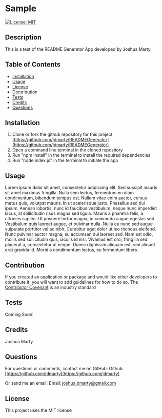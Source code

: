 # Sample

[![License: MIT](https://img.shields.io/badge/License-MIT-yellow.svg)](https://opensource.org/licenses/MIT)

## Description

This is a test of the README Generator App developed by Joshua Marty

## Table of Contents

- [Installation](#installation)
- [Usage](#usage)
- [License](#license)
- [Contribution](#contribution)
- [Tests](#tests)
- [Credits](#credits)
- [Questions](#questions)

## Installation

1. Clone or fork the github repository for this project [https://github.com/jdmarty/READMEGenerator](https://github.com/jdmarty/READMEGenerator)
2. Open a command line terminal in the cloned repository
3. Run "npm install" in the terminal to install the required dependencies
4. Run "node index.js" in the terminal to initiate the app


## Usage

Lorem ipsum dolor sit amet, consectetur adipiscing elit. Sed suscipit mauris sit amet maximus fringilla. Nulla sem lectus, fermentum eu diam condimentum, bibendum tempus est. Nullam vitae enim auctor, cursus metus quis, volutpat mauris. In ut scelerisque justo. Phasellus sed dui ipsum. Aenean lobortis, nunc id faucibus vestibulum, neque nunc imperdiet lacus, at sollicitudin risus magna sed ligula. Mauris a pharetra felis, a ultricies sapien. Ut posuere tortor magna, in commodo augue egestas sed. Vestibulum quis laoreet augue, et pulvinar nulla. Nulla eu nunc sed augue vulputate porttitor vel ac nibh. Curabitur eget dolor ut leo rhoncus eleifend. Nunc pulvinar auctor magna, eu accumsan dui laoreet sed. Nam est odio, mollis sed sollicitudin quis, iaculis id nisl. Vivamus est orci, fringilla sed placerat a, consectetur at neque. Donec dignissim aliquam est, sed aliquet erat gravida id. Morbi a condimentum lectus, eu fermentum libero.

## Contribution

If you created an application or package and would like other developers to contribute it, you will want to add guidelines for how to do so. The [Contributor Covenant](https://www.contributor-covenant.org/) is an industry standard

## Tests

Coming Soon!

## Credits

Joshua Marty

## Questions

For questions or comments, contact me on GitHub:
Github: [https://github.com/jdmarty](https://github.com/jdmarty)

Or send me an email:
Email: joshua.dmarty@gmail.com

## License

This project uses the MIT license